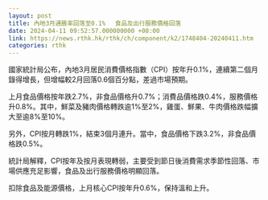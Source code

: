 ```yaml
---
layout: post
title: 內地3月通脹率回落至0.1% 　食品及出行服務價格回落
date: 2024-04-11 09:52:57.000000000 +08:00
link: https://news.rthk.hk/rthk/ch/component/k2/1748404-20240411.htm
categories: rthk
---
```


國家統計局公布，內地3月居民消費價格指數（CPI）按年升0.1%，連續第二個月錄得增長，但增幅較2月回落0.6個百分點，差過市場預期。

上月食品價格按年跌2.7%，非食品價格升0.7%；消費品價格跌0.4%，服務價格升0.8%。其中，鮮菜及豬肉價格轉跌逾1%至2%，雞蛋、鮮果、牛肉價格跌幅擴大至逾8%至10%。

另外，CPI按月轉跌1%，結束3個月連升。當中，食品價格下跌3.2%，非食品價格跌0.5%。

統計局解釋，CPI按年及按月表現轉弱，主要受到節日後消費需求季節性回落、市場供應充足影響，食品及出行服務價格明顯回落。

扣除食品及能源價格，上月核心CPI按年升0.6%，保持溫和上升。
